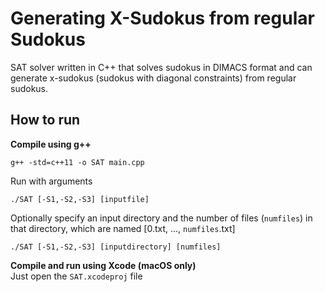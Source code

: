 # Generating X-Sudokus from regular Sudokus

SAT solver written in C++ that solves sudokus in DIMACS format and can generate x-sudokus (sudokus with diagonal constraints) from regular sudokus.

## How to run
**Compile using g++**
```
g++ -std=c++11 -o SAT main.cpp
```
Run with arguments
```
./SAT [-S1,-S2,-S3] [inputfile]
```
Optionally specify an input directory and the number of files (`numfiles`) in that directory, which are named [0.txt, ..., `numfiles`.txt]
```
./SAT [-S1,-S2,-S3] [inputdirectory] [numfiles]
```

**Compile and run using Xcode (macOS only)**  
Just open the `SAT.xcodeproj` file

